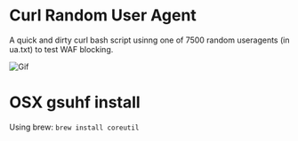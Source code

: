 # Curl Random User Agent
A quick and dirty curl bash script usinng one of 7500 random useragents (in ua.txt) to test WAF blocking. 

![Gif](http://i.giphy.com/3o7TKReKtMtFMVByOQ.gif "Gif")

# OSX gsuhf install
Using brew: `brew install coreutil`

